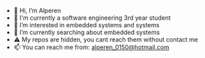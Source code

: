 - 👋 Hi, I’m Alperen
- 🏫 I'm currently a software engineering 3rd year student
- 👀 I’m interested in embedded systems and systems
- 🌱 I’m currently searching about embedded systems
- ⚠️ My repos are hidden, you cant reach them without contact me
- 📫 You can reach me from: alperen_0150@hotmail.com

<!---
alperenavan882/alperenavan882 is a ✨ special ✨ repository because its `README.md` (this file) appears on your GitHub profile.
You can click the Preview link to take a look at your changes.
--->
